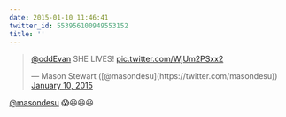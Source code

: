 ```yaml
---
date: 2015-01-10 11:46:41
twitter_id: 553956100949553152
title: ''
---
```


<blockquote class="twitter-tweet"><p lang="en" dir="ltr"><a href="https://twitter.com/oddEvan?ref_src=twsrc%5Etfw">@oddEvan</a> SHE LIVES! <a href="http://t.co/WjUm2PSxx2">pic.twitter.com/WjUm2PSxx2</a></p>&mdash; Mason Stewart ([@masondesu](https://twitter.com/masondesu)) <a href="https://twitter.com/masondesu/status/553955827434803200?ref_src=twsrc%5Etfw">January 10, 2015</a></blockquote>
<script async src="https://platform.twitter.com/widgets.js" charset="utf-8"></script>

[@masondesu](https://twitter.com/masondesu) 😱😃😃😃
